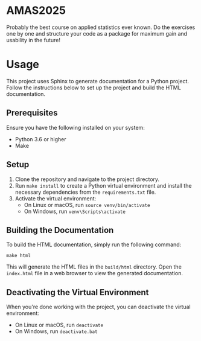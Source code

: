 # AMAS2025
Probably the best course on applied statistics ever known. Do the exercises one by one and structure your code as a package for maximum gain and usability in the future!

# Usage

This project uses Sphinx to generate documentation for a Python project. Follow the instructions below to set up the project and build the HTML documentation.

## Prerequisites

Ensure you have the following installed on your system:

- Python 3.6 or higher
- Make

## Setup

1. Clone the repository and navigate to the project directory.
2. Run `make install` to create a Python virtual environment and install the necessary dependencies from the `requirements.txt` file.
3. Activate the virtual environment:
   - On Linux or macOS, run `source venv/bin/activate`
   - On Windows, run `venv\Scripts\activate`

## Building the Documentation

To build the HTML documentation, simply run the following command:

 `make html`

This will generate the HTML files in the `build/html` directory. Open the `index.html` file in a web browser to view the generated documentation.

## Deactivating the Virtual Environment

When you're done working with the project, you can deactivate the virtual environment:

- On Linux or macOS, run `deactivate`
- On Windows, run `deactivate.bat`

